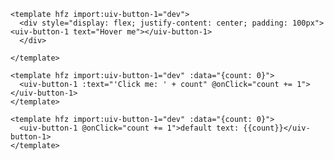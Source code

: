 ```hfz-view id=osxbgm95lfk
<template hfz import:uiv-button-1="dev">
  <div style="display: flex; justify-content: center; padding: 100px">
<uiv-button-1 text="Hover me"></uiv-button-1>
  </div>
  
</template>

```

```hfz-view id=vv0glreiyz
<template hfz import:uiv-button-1="dev" :data="{count: 0}">
  <uiv-button-1 :text="'Click me: ' + count" @onClick="count += 1"></uiv-button-1>
</template>

```

```hfz-view id=ak7icsg7q79
<template hfz import:uiv-button-1="dev" :data="{count: 0}">
  <uiv-button-1 @onClick="count += 1">default text: {{count}}</uiv-button-1>
</template>

```

